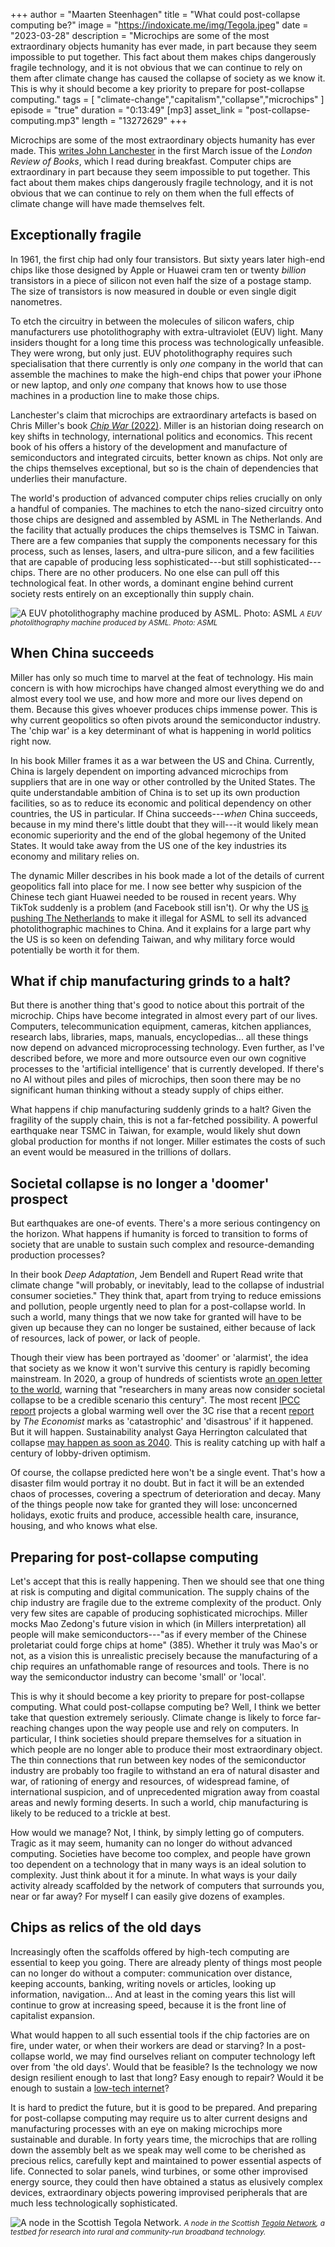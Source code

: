 
+++
author = "Maarten Steenhagen"
title = "What could post-collapse computing be?"
image = "https://indoxicate.me/img/Tegola.jpeg"
date = "2023-03-28"
description = "Microchips are some of the most extraordinary objects humanity has ever made, in part because they seem impossible to put together. This fact about them makes chips dangerously fragile technology, and it is not obvious that we can continue to rely on them after climate change has caused the collapse of society as we know it. This is why it should become a key priority to prepare for post-collapse computing."
tags = [
    "climate-change","capitalism","collapse","microchips"
]
episode = "true"
duration = "0:13:49"
[mp3]
    asset_link = "post-collapse-computing.mp3"
    length = "13272629"
+++

Microchips are some of the most extraordinary objects humanity has ever made. This [writes John Lanchester](https://www.lrb.co.uk/the-paper/v45/n06/john-lanchester/putting-the-silicon-in-silicon-valley) in the first March issue of the _London Review of Books_, which I read during breakfast. Computer chips are extraordinary in part because they seem impossible to put together. This fact about them makes chips dangerously fragile technology, and it is not obvious that we can continue to rely on them when the full effects of climate change will have made themselves felt. 

## Exceptionally fragile

In 1961, the first chip had only four transistors. But sixty years later high-end chips like those designed by Apple or Huawei cram ten or twenty _billion_ transistors in a piece of silicon not even half the size of a postage stamp. The size of transistors is now measured in double or even single digit nanometres. 

To etch the circuitry in between the molecules of silicon wafers, chip manufacturers use photolithography with extra-ultraviolet (EUV) light. Many insiders thought for a long time this process was technologically unfeasible. They were wrong, but only just. EUV photolithography requires such specialisation that there currently is only _one_ company in the world that can assemble the machines to make the high-end chips that power your iPhone or new laptop, and only _one_ company that knows how to use those machines in a production line to make those chips.

Lanchester's claim that microchips are extraordinary artefacts is based on Chris Miller's book [_Chip War_ (2022)](https://www.christophermiller.net/semiconductors-1). Miller is an historian doing research on key shifts in technology, international politics and economics. This recent book of his offers a history of the development and manufacture of semiconductors and integrated circuits, better known as chips. Not only are the chips themselves exceptional, but so is the chain of dependencies that underlies their manufacture.

The world's production of advanced computer chips relies crucially on only a handful of companies. The machines to etch the nano-sized circuitry onto those chips are designed and assembled by ASML in The Netherlands. And the facility that actually produces the chips themselves is TSMC in Taiwan. There are a few companies that supply the components necessary for this process, such as lenses, lasers, and ultra-pure silicon, and a few facilities that are capable of producing less sophisticated---but still sophisticated---chips. There are no other producers. No one else can pull off this technological feat. In other words, a dominant engine behind current society rests entirely on an exceptionally thin supply chain. 

![A EUV photolithography machine produced by ASML. Photo: ASML](../img/asml.jpg)
<small>_A EUV photolithography machine produced by ASML. Photo: ASML_</small>

## When China succeeds

Miller has only so much time to marvel at the feat of technology. His main concern is with how microchips have changed almost everything we do and almost every tool we use, and how more and more our lives depend on them. Because this gives whoever produces chips immense power. This is why current geopolitics so often pivots around the semiconductor industry. The 'chip war' is a key determinant of what is happening in world politics right now.

In his book Miller frames it as a war between the US and China. Currently, China is largely dependent on importing advanced microchips from suppliers that are in one way or other controlled by the United States. The quite understandable ambition of China is to set up its own production facilities, so as to reduce its economic and political dependency on other countries, the US in particular. If China succeeds---_when_ China succeeds, because in my mind there's little doubt that they will---it would likely mean economic superiority and the end of the global hegemony of the United States. It would take away from the US one of the key industries its economy and military relies on.

The dynamic Miller describes in his book made a lot of the details of current geopolitics fall into place for me. I now see better why suspicion of the Chinese tech giant Huawei needed to be roused in recent years. Why TikTok suddenly is a problem (and Facebook still isn't). Or why the US [is pushing The Netherlands](https://www.bloomberg.com/news/articles/2022-07-05/us-pushing-for-asml-to-stop-selling-key-chipmaking-gear-to-china#xj4y7vzkg) to make it illegal for ASML to sell its advanced photolithographic machines to China. And it explains for a large part why the US is so keen on defending Taiwan, and why military force would potentially be worth it for them. 

## What if chip manufacturing grinds to a halt?

But there is another thing that's good to notice about this portrait of the microchip. Chips have become integrated in almost every part of our lives. Computers, telecommunication equipment, cameras, kitchen appliances, research labs, libraries, maps, manuals, encyclopedias... all these things now depend on advanced microprocessing technology. Even further, as I've described before, we more and more outsource even our own cognitive processes to the 'artificial intelligence' that is currently developed. If there's no AI without piles and piles of microchips, then soon there may be no significant human thinking without a steady supply of chips either.  

What happens if chip manufacturing suddenly grinds to a halt? Given the fragility of the supply chain, this is not a far-fetched possibility. A powerful earthquake near TSMC in Taiwan, for example, would likely shut down global production for months if not longer. Miller estimates the costs of such an event would be measured in the trillions of dollars. 

## Societal collapse is no longer a 'doomer' prospect

But earthquakes are one-of events. There's a more serious contingency on the horizon. What happens if humanity is forced to transition to forms of society that are unable to sustain such complex and resource-demanding production processes? 

In their book _Deep Adaptation_, Jem Bendell and Rupert Read write that climate change "will probably, or inevitably, lead to the collapse of industrial consumer societies." They think that, apart from trying to reduce emissions and pollution, people urgently need to plan for a post-collapse world. In such a world, many things that we now take for granted will have to be given up because they can no longer be sustained, either because of lack of resources, lack of power, or lack of people.  

Though their view has been portrayed as 'doomer' or 'alarmist', the idea that society as we know it won't survive this century is rapidly becoming mainstream. In 2020, a group of hundreds of scientists wrote [an open letter to the world](https://www.theguardian.com/environment/2020/dec/06/a-warning-on-climate-and-the-risk-of-societal-collapse), warning that "researchers in many areas now consider societal collapse to be a credible scenario this century". The most recent [IPCC report](https://report.ipcc.ch/ar6syr/pdf/IPCC_AR6_SYR_SPM.pdf) projects a global warming well over the 3C rise that a recent [report](https://www.economist.com/films/2021/10/30/this-is-what-3degc-of-global-warming-looks-like) by _The Economist_ marks as 'catastrophic' and 'disastrous' if it happened. But it will happen. Sustainability analyst Gaya Herrington calculated that collapse [may happen as soon as 2040](https://www.independent.co.uk/climate-change/news/social-collapse-harvard-paper-prediction-b2104214.html). This is reality catching up with half a century of lobby-driven optimism. 

Of course, the collapse predicted here won't be a single event. That's how a disaster film would portray it no doubt. But in fact it will be an extended chaos of processes, covering a spectrum of deterioration and decay. Many of the things people now take for granted they will lose: unconcerned holidays, exotic fruits and produce, accessible health care, insurance, housing, and who knows what else. 

## Preparing for post-collapse computing

Let's accept that this is really happening. Then we should see that one thing at risk is computing and digital communication. The supply chains of the chip industry are fragile due to the extreme complexity of the product. Only very few sites are capable of producing sophisticated microchips. Miller mocks Mao Zedong's future vision in which (in Millers interpretation) all people will make semiconductors---"as if every member of the Chinese proletariat could forge chips at home" (385). Whether it truly was Mao's or not, as a vision this is unrealistic precisely because the manufacturing of a chip requires an unfathomable range of resources and tools. There is no way the semiconductor industry can become 'small' or 'local'. 

This is why it should become a key priority to prepare for post-collapse computing. What could post-collapse computing be? Well, I think we better take that question extremely seriously. Climate change is likely to force far-reaching changes upon the way people use and rely on computers. In particular, I think societies should prepare themselves for a situation in which people are no longer able to produce their most extraordinary object. The thin connections that run between key nodes of the semiconductor industry are probably too fragile to withstand an era of natural disaster and war, of rationing of energy and resources, of widespread famine, of international suspicion, and of unprecedented migration away from coastal areas and newly forming deserts. In such a world, chip manufacturing is likely to be reduced to a trickle at best. 

How would we manage? Not, I think, by simply letting go of computers. Tragic as it may seem, humanity can no longer do without advanced computing. Societies have become too complex, and people have grown too dependent on a technology that in many ways is an ideal solution to complexity. Just think about it for a minute. In what ways is your daily activity already scaffolded by the network of computers that surrounds you, near or far away? For myself I can easily give dozens of examples. 

## Chips as relics of the old days

Increasingly often the scaffolds offered by high-tech computing are essential to keep you going. There are already plenty of things most people can no longer do without a computer: communication over distance, keeping accounts, banking, writing novels or articles, looking up information, navigation... And at least in the coming years this list will continue to grow at increasing speed, because it is the front line of capitalist expansion. 

What would happen to all such essential tools if the chip factories are on fire, under water, or when their workers are dead or starving? In a post-collapse world, we may find ourselves reliant on computer technology left over from 'the old days'. Would that be feasible? Is the technology we now design resilient enough to last that long? Easy enough to repair? Would it be enough to sustain a [low-tech internet](https://www.lowtechmagazine.com/2015/10/how-to-build-a-low-tech-internet.html)?

It is hard to predict the future, but it is good to be prepared. And preparing for post-collapse computing may require us to alter current designs and manufacturing processes with an eye on making microchips more sustainable and durable. In forty years time, the microchips that are rolling down the assembly belt as we speak may well come to be cherished as precious relics, carefully kept and maintained to power essential aspects of life. Connected to solar panels, wind turbines, or some other improvised energy source, they could then have obtained a status as elusively complex devices, extraordinary objects powering improvised peripherals that are much less technologically sophisticated.

![A node in the Scottish Tegola Network.](../img/Tegola.jpeg)
<small>_A node in the Scottish [Tegola Network](http://www.tegola.org.uk), a testbed for research into rural and community-run broadband technology._</small>